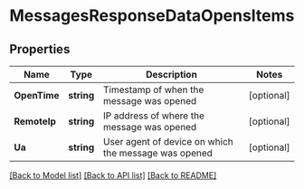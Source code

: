 # MessagesResponseDataOpensItems

## Properties

Name | Type | Description | Notes
------------ | ------------- | ------------- | -------------
**OpenTime** | **string** | Timestamp of when the message was opened | [optional] 
**RemoteIp** | **string** | IP address of where the message was opened | [optional] 
**Ua** | **string** | User agent of device on which the message was opened | [optional] 

[[Back to Model list]](../README.md#documentation-for-models) [[Back to API list]](../README.md#documentation-for-api-endpoints) [[Back to README]](../README.md)



